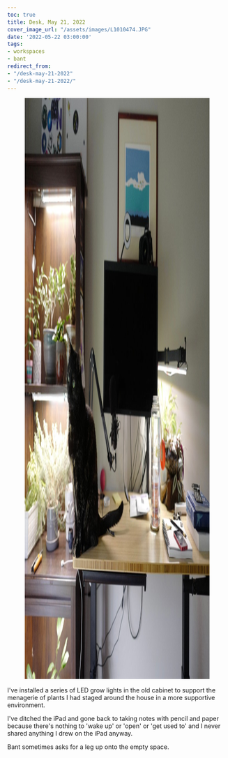 ```yaml
---
toc: true
title: Desk, May 21, 2022
cover_image_url: "/assets/images/L1010474.JPG"
date: '2022-05-22 03:00:00'
tags:
- workspaces
- bant
redirect_from:
- "/desk-may-21-2022"
- "/desk-may-21-2022/"
---
```


<figure class="kg-card kg-image-card kg-width-full"><img src="/assets/images/L1010474-1.JPG" class="kg-image" alt  width="2000" height="1333" ></figure>

I've installed a series of LED grow lights in the old cabinet to support the menagerie of plants I had staged around the house in a more supportive environment.

I've ditched the iPad and gone back to taking notes with pencil and paper because there's nothing to 'wake up' or 'open' or 'get used to' and I never shared anything I drew on the iPad anyway.

Bant sometimes asks for a leg up onto the empty space.

